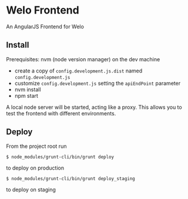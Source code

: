 # Welo Frontend
An AngularJS Frontend for Welo


## Install

Prerequisites: nvm (node version manager) on the dev machine

- create a copy of `config.development.js.dist` named `config.development.js`
- customize `config.development.js` setting the `apiEndPoint` parameter
- nvm install
- npm start

A local node server will be started, acting like a proxy. This allows you to test the frontend with different environments.


## Deploy

From the project root run 
```
$ node_modules/grunt-cli/bin/grunt deploy
```

to deploy on production 

```
$ node_modules/grunt-cli/bin/grunt deploy_staging
```

to deploy on staging
